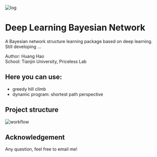 ![log](https://github.com/Howardhuang98/DLBN/blob/master/images/logo.png)
# Deep Learning Bayesian Network

A Bayesian network structure learning package based on deep learning. Still developing ...  

Author: Huang Hao   
School: Tianjin University, Priceless Lab  
## Here you can use:
* greedy hill climb
* dynamic program: shortest path perspective

## Project structure

![workflow](https://raw.githubusercontent.com/Howardhuang98/DLBN/master/images/dlbn_workflow.png)

## Acknowledgement
Any question, feel free to email me!

